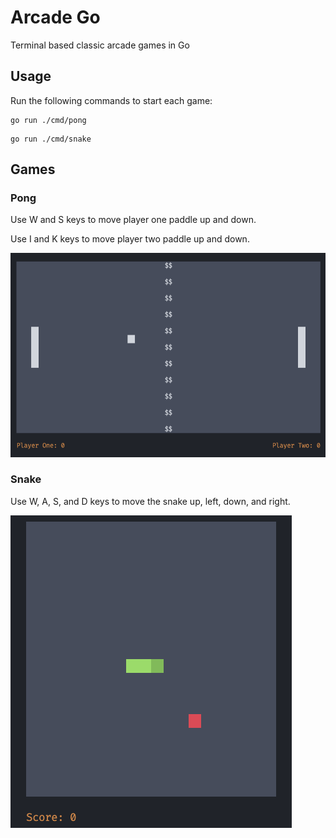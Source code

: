 # Arcade Go

Terminal based classic arcade games in Go

## Usage

Run the following commands to start each game:

```
go run ./cmd/pong
```

```
go run ./cmd/snake
```


## Games

### Pong

Use W and S keys to move player one paddle up and down.

Use I and K keys to move player two paddle up and down.

![Pong](/docs/pong.png)

### Snake

Use W, A, S, and D keys to move the snake up, left, down, and right.

![Snake](/docs/snake.png)